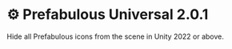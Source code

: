 ﻿# ⚙️ Prefabulous Universal 2.0.1

Hide all Prefabulous icons from the scene in Unity 2022 or above.
